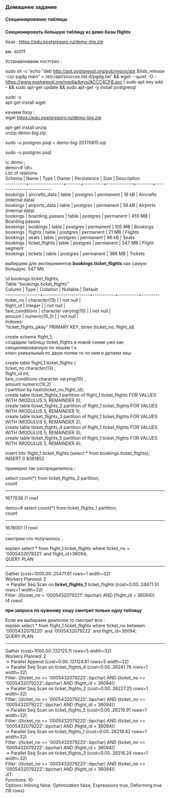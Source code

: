 ### Домашнее задание ###



##### Секционирование таблицы #####


**Секционировать большую таблицу из демо базы flights**

база : https://edu.postgrespro.ru/demo-big.zip  

вм. dz011  

Устанавливаем постгрес :  

sudo sh -c 'echo "deb http://apt.postgresql.org/pub/repos/apt $(lsb_release -cs)-pgdg main" > /etc/apt/sources.list.d/pgdg.list' && wget --quiet -O - https://www.postgresql.org/media/keys/ACCC4CF8.asc | sudo apt-key add - && sudo apt-get update && sudo apt-get -y install postgresql  

sudo -s   
apt-get install wget  

качаем базу :   
wget https://edu.postgrespro.ru/demo-big.zip  

apt-get install unzip  
unzip demo-big.zip   

sudo  -u postgres psql  < demo-big-20170815.sql  

sudo  -u postgres psql     

\c demo ;  
demo=# \dt+  
                                        List of relations  
  Schema  |      Name       | Type  |  Owner   | Persistence |  Size  |        Description          
----------+-----------------+-------+----------+-------------+--------+---------------------------  
 bookings | aircrafts_data  | table | postgres | permanent   | 16 kB  | Aircrafts (internal data)  
 bookings | airports_data   | table | postgres | permanent   | 56 kB  | Airports (internal data)  
 bookings | boarding_passes | table | postgres | permanent   | 455 MB | Boarding passes   
 bookings | bookings        | table | postgres | permanent   | 105 MB | Bookings  
 bookings | flights         | table | postgres | permanent   | 21 MB  | Flights  
 bookings | seats           | table | postgres | permanent   | 96 kB  | Seats  
 bookings | ticket_flights  | table | postgres | permanent   | 547 MB | Flight segment  
 bookings | tickets         | table | postgres | permanent   | 386 MB | Tickets  
 
выбираем для экспериментов  **bookings.ticket_flights** как самую большую.   547 Мб  

 \d  bookings.ticket_flights;  
                     Table "bookings.ticket_flights"  
     Column      |         Type          | Collation | Nullable | Default   
-----------------+-----------------------+-----------+----------+---------  
 ticket_no       | character(13)         |           | not null |   
 flight_id       | integer               |           | not null |   
 fare_conditions | character varying(10) |           | not null |   
 amount          | numeric(10,2)         |           | not null |   
Indexes:  
    "ticket_flights_pkey" PRIMARY KEY, btree (ticket_no, flight_id)  

create schema  flight_1;  
создадим таблицу ticket_flights в новой схеме уже как секционированную по хешам т.к.   
ключ уникальный по двум полям то по ним и делаем хеш   

create table flight_1.ticket_flights (  
ticket_no character(13)    ,  
flight_id int,  
fare_conditions character varying(10) ,  
amount  numeric(10,2)   
) partition by hash(ticket_no,flight_id);  
create table ticket_flights_1 partition of flight_1.ticket_flights  FOR VALUES WITH (MODULUS 5, REMAINDER 0);  
create table ticket_flights_2 partition of flight_1.ticket_flights  FOR VALUES WITH (MODULUS 5, REMAINDER 1);  
create table ticket_flights_3 partition of flight_1.ticket_flights  FOR VALUES WITH (MODULUS 5, REMAINDER 2);  
create table ticket_flights_4 partition of flight_1.ticket_flights  FOR VALUES WITH (MODULUS 5, REMAINDER 3);  
create table ticket_flights_5 partition of flight_1.ticket_flights  FOR VALUES WITH (MODULUS 5, REMAINDER 4);  

 insert into flight_1.ticket_flights  (select * from  bookings.ticket_flights);  
INSERT 0 8391852  

примерно так распределилось :   

 select count(*) from ticket_flights_3 partition;  
  count   
  
---------   

 1677838
(1 row)

demo=# select count(*) from ticket_flights_1 partition;  
  count    
  
---------  

 1678001
(1 row)  
....  
смотрим  что получилось :  

explain select * from flight_1.ticket_flights where ticket_no = '0005432079221' and flight_id=36094;  
                                            QUERY PLAN    
                                                                          
---------------------------------------------------------------------------------------------------  

 Gather  (cost=1000.00..25471.61 rows=1 width=32)  
   Workers Planned: 2  
   ->  Parallel Seq Scan on **ticket_flights_1** ticket_flights  (cost=0.00..24471.51 rows=1 width=32)  
         Filter: ((ticket_no = '0005432079221'::bpchar) AND (flight_id = 36094))  
(4 rows)  

**при запросе по нужному хешу смотрит только одну таблицу**  

Если же выбираем диапозон то смотрит все :   
explain select * from flight_1.ticket_flights where ticket_no between '0005432079220' and '0005432079222' and  flight_id=36094;  
                                                            QUERY PLAN     
                                                                                                                    
-----------------------------------------------------------------------------------------------------------------------------------  

 Gather  (cost=1000.00..132125.11 rows=5 width=32)  
   Workers Planned: 2  
   ->  Parallel Append  (cost=0.00..131124.61 rows=5 width=32)  
         ->  Parallel Seq Scan on ticket_flights_4  (cost=0.00..26241.76 rows=1 width=32)  
               Filter: ((ticket_no >= '0005432079220'::bpchar) AND (ticket_no <= '0005432079222'::bpchar) AND (flight_id = 36094))  
         ->  Parallel Seq Scan on ticket_flights_2  (cost=0.00..26227.25 rows=1 width=32)  
               Filter: ((ticket_no >= '0005432079220'::bpchar) AND (ticket_no <= '0005432079222'::bpchar) AND (flight_id = 36094))  
         ->  Parallel Seq Scan on ticket_flights_5  (cost=0.00..26219.91 rows=1 width=32)  
               Filter: ((ticket_no >= '0005432079220'::bpchar) AND (ticket_no <= '0005432079222'::bpchar) AND (flight_id = 36094))  
         ->  Parallel Seq Scan on ticket_flights_1  (cost=0.00..26219.42 rows=1 width=32)  
               Filter: ((ticket_no >= '0005432079220'::bpchar) AND (ticket_no <= '0005432079222'::bpchar) AND (flight_id = 36094))  
         ->  Parallel Seq Scan on ticket_flights_3  (cost=0.00..26216.24 rows=1 width=32)  
               Filter: ((ticket_no >= '0005432079220'::bpchar) AND (ticket_no <= '0005432079222'::bpchar) AND (flight_id = 36094))  
 JIT:  
   Functions: 10  
   Options: Inlining false, Optimization false, Expressions true, Deforming true  
(16 rows)  



